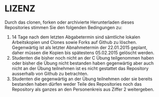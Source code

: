 LIZENZ
======

Durch das clonen, forken oder archivierte Herunterladen dieses Repositories stimmen Sie den folgenden Bedingungen zu:

1. 14 Tage nach dem letzten Abgabetermin sind sämtliche lokalen Arbeitskopien und Clones sowie Forks auf Github zu löschen. Gegenwärtig ist als letzter Abnahmetermin der 22.01.2015 geplant, daher müssen die Kopien bis spätestens 05.02.2015 gelöscht werden.
2. Studenten die bisher noch nicht an der C Übung teilgenommen haben oder bisher die Übung nicht bestanden haben gegenwärtig aber auch nicht an der Übung teilnehmen ist es nicht gestattet das Repository ausserhalb von Github zu betrachten.
3. Studenten die gegenwärtig an der Übung teilnehmen oder sie bereits bestanden haben dürfen weder Teile des Repositories noch das Repository als ganzes an den Personenkreis aus Ziffer 2 weitergeben.

